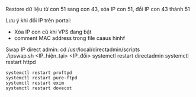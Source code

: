 Restore dữ liệu từ con 51 sang con 43, xóa IP con 51, đổi IP con 43 thành 51




Lưu ý khi đổi IP trên portal:
- Xóa IP con cũ khi VPS đang bật
- comment MAC address trong file caaus hinhf


Swap IP direct admin:
    cd /usr/local/directadmin/scripts  
    ./ipswap.sh <IP_hiện_tại> <IP_đổi>
    systemctl restart directadmin
    systemctl restart httpd

    systemctl restart proftpd
    systemctl restart pure-ftpd
    systemctl restart exim
    systemctl restart dovecot